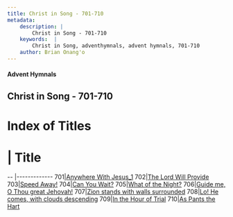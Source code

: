 ```yaml
---
title: Christ in Song - 701-710
metadata:
    description: |
        Christ in Song - 701-710
    keywords:  |
        Christ in Song, adventhymnals, advent hymnals, 701-710
    author: Brian Onang'o
---
```


#### Advent Hymnals
## Christ in Song - 701-710

# Index of Titles
# | Title                        
-- |-------------
701|[Anywhere With Jesus_1](/christ-in-song/CIS/701-800/701-710/Anywhere-With-Jesus_1)
702|[The Lord Will Provide](/christ-in-song/CIS/701-800/701-710/The-Lord-Will-Provide)
703|[Speed Away!](/christ-in-song/CIS/701-800/701-710/Speed-Away!)
704|[Can You Wait?](/christ-in-song/CIS/701-800/701-710/Can-You-Wait)
705|[What of the Night?](/christ-in-song/CIS/701-800/701-710/What-of-the-Night)
706|[Guide me, O Thou great Jehovah!](/christ-in-song/CIS/701-800/701-710/Guide-me,-O-Thou-great-Jehovah!)
707|[Zion stands with walls surrounded](/christ-in-song/CIS/701-800/701-710/Zion-stands-with-walls-surrounded)
708|[Lo!  He comes, with clouds descending](/christ-in-song/CIS/701-800/701-710/Lo!-He-comes,-with-clouds-descending)
709|[In the Hour of Trial](/christ-in-song/CIS/701-800/701-710/In-the-Hour-of-Trial)
710|[As Pants the Hart](/christ-in-song/CIS/701-800/701-710/As-Pants-the-Hart)